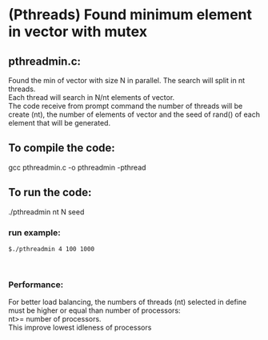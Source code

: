 # (Pthreads) Found minimum element in vector with mutex

## pthreadmin.c:<br/>
Found the min of vector with size N in parallel. The search will split in nt threads. <br/>
Each thread will search in N/nt elements of vector.<br/>
The code receive from prompt command the number of threads will be create (nt),
the number of elements of vector and the seed of rand() of each element that will be generated.<br/>


## To compile the code:
gcc pthreadmin.c -o pthreadmin -pthread<br/>

## To run the code:
./pthreadmin nt N seed <br/>
  
### run example:<br/>
```
$./pthreadmin 4 100 1000
```
<br/>

### Performance:<br/>
For better load balancing, the numbers of threads (nt) selected in define must be higher or equal than number of processors:<br/> nt>= number of processors.<br/>
This improve lowest idleness of processors<br/>
